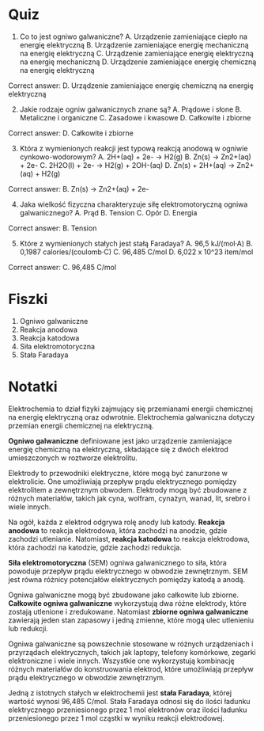  # Quiz

1. Co to jest ogniwo galwaniczne?
A. Urządzenie zamieniające ciepło na energię elektryczną
B. Urządzenie zamieniające energię mechaniczną na energię elektryczną
C. Urządzenie zamieniające energię elektryczną na energię mechaniczną
D. Urządzenie zamieniające energię chemiczną na energię elektryczną

Correct answer: D. Urządzenie zamieniające energię chemiczną na energię elektryczną

2. Jakie rodzaje ogniw galwanicznych znane są?
A. Prądowe i słone
B. Metaliczne i organiczne
C. Zasadowe i kwasowe
D. Całkowite i zbiorne

Correct answer: D. Całkowite i zbiorne

3. Która z wymienionych reakcji jest typową reakcją anodową w ogniwie cynkowo-wodorowym?
A. 2H+(aq) + 2e- -> H2(g)
B. Zn(s) -> Zn2+(aq) + 2e-
C. 2H2O(l) + 2e- -> H2(g) + 2OH-(aq)
D. Zn(s) + 2H+(aq) -> Zn2+(aq) + H2(g)

Correct answer: B. Zn(s) -> Zn2+(aq) + 2e-

4. Jaka wielkość fizyczna charakteryzuje siłę elektromotoryczną ogniwa galwanicznego?
A. Prąd
B. Tension
C. Opór
D. Energia

Correct answer: B. Tension

5. Które z wymienionych stałych jest stałą Faradaya?
A. 96,5 kJ/(mol·A)
B. 0,1987 calories/(coulomb·C)
C. 96,485 C/mol
D. 6,022 x 10^23 item/mol

Correct answer: C. 96,485 C/mol

# Fiszki

1. Ogniwo galwaniczne
2. Reakcja anodowa
3. Reakcja katodowa
4. Siła elektromotoryczna
5. Stała Faradaya

# Notatki

Elektrochemia to dział fizyki zajmujący się przemianami energii chemicznej na energię elektryczną oraz odwrotnie. Elektrochemia galwaniczna dotyczy przemian energii chemicznej na elektryczną.

**Ogniwo galwaniczne** definiowane jest jako urządzenie zamieniające energię chemiczną na elektryczną, składające się z dwóch elektrod umieszczonych w roztworze elektrolitu.

Elektrody to przewodniki elektryczne, które mogą być zanurzone w elektrolicie. One umożliwiają przepływ prądu elektrycznego pomiędzy elektrolitem a zewnętrznym obwodem. Elektrody mogą być zbudowane z różnych materiałów, takich jak cyna, wolfram, cynażyn, wanad, lit, srebro i wiele innych.

Na ogół, każda z elektrod odgrywa rolę anody lub katody. **Reakcja anodowa** to reakcja elektrodowa, która zachodzi na anodzie, gdzie zachodzi utlenianie. Natomiast, **reakcja katodowa** to reakcja elektrodowa, która zachodzi na katodzie, gdzie zachodzi redukcja.

**Siła elektromotoryczna** (SEM) ogniwa galwanicznego to siła, która powoduje przepływ prądu elektrycznego w obwodzie zewnętrznym. SEM jest równa różnicy potencjałów elektrycznych pomiędzy katodą a anodą.

Ogniwa galwaniczne mogą być zbudowane jako całkowite lub zbiorne. **Całkowite ogniwa galwaniczne** wykorzystują dwa różne elektrody, które zostają utlenione i zredukowane. Natomiast **zbiorne ogniwa galwaniczne** zawierają jeden stan zapasowy i jedną zmienne, które mogą ulec utlenieniu lub redukcji.

Ogniwa galwaniczne są powszechnie stosowane w różnych urządzeniach i przyrządach elektrycznych, takich jak laptopy, telefony komórkowe, zegarki elektroniczne i wiele innych. Wszystkie one wykorzystują kombinację różnych materiałów do konstruowania elektrod, które umożliwiają przepływ prądu elektrycznego w obwodzie zewnętrznym.

Jedną z istotnych stałych w elektrochemii jest **stała Faradaya**, której wartość wynosi 96,485 C/mol. Stała Faradaya odnosi się do ilości ładunku elektrycznego przeniesionego przez 1 mol elektronów oraz ilości ładunku przeniesionego przez 1 mol cząstki w wyniku reakcji elektrodowej.